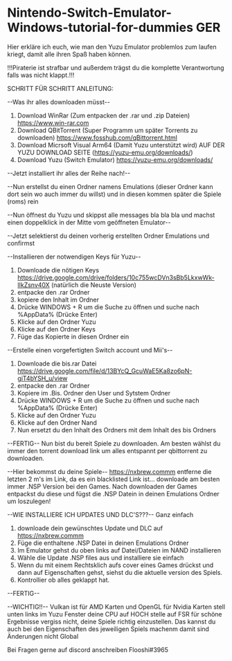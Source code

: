 # Nintendo-Switch-Emulator-Windows-tutorial-for-dummies GER
Hier erkläre ich euch, wie man den Yuzu Emulator problemlos zum laufen kriegt, damit alle ihren Spaß haben können.

!!!Piraterie ist strafbar und außerdem trägst du die komplette Verantwortung falls was nicht klappt.!!!

SCHRITT FÜR SCHRITT ANLEITUNG:

--Was ihr alles downloaden müsst--
1. Download WinRar (Zum entpacken der .rar und .zip Dateien) https://www.win-rar.com
2. Download QBitTorrent (Super Programm um später Torrents zu downloaden) https://www.fosshub.com/qBittorrent.html
3. Download Micrsoft Visual Arm64 (Damit Yuzu unterstützt wird) AUF DER YUZU DOWNLOAD SEITE (https://yuzu-emu.org/downloads/)
4. Download Yuzu (Switch Emulator) https://yuzu-emu.org/downloads/

--Jetzt installiert ihr alles der Reihe nach!--

--Nun erstellst du einen Ordner namens Emulations (dieser Ordner kann dort sein wo auch immer du willst) und in diesen kommen später die Spiele (roms) rein

--Nun öffnest du Yuzu und skippst alle messages bla bla bla und machst einen doppelklick in der Mitte vom geöffneten Emulator--

--Jetzt selektierst du deinen vorherig erstellten Ordner Emulations und confirmst

--Installieren der notwendigen Keys für Yuzu--
1. Downloade die nötigen Keys https://drive.google.com/drive/folders/10c755wcDVn3sBb5LkxwWk-lIkZsnv40X (natürlich die Neuste Version)
2. entpacke den .rar Ordner
3. kopiere den Inhalt im Ordner
4. Drücke WINDOWS + R um die Suche zu öffnen und suche nach %AppData% (Drücke Enter)
5. Klicke auf den Ordner Yuzu
6. Klicke auf den Ordner Keys
7. Füge das Kopierte in diesen Ordner ein

--Erstelle einen vorgefertigten Switch account und Mii's--
1. Downloade die bis.rar Datei https://drive.google.com/file/d/13BYcQ_GcuWaE5Ka8zo6pN-giT4bYSH_u/view
2. entpacke den .rar Ordner
3. Kopiere im .Bis. Ordner den User und Sytstem Ordner
4. Drücke WINDOWS + R um die Suche zu öffnen und suche nach %AppData% (Drücke Enter)
5. Klicke auf den Ordner Yuzu
6. Klicke auf den Ordner Nand
7. Nun ersetzt du den Inhalt des Ordners mit dem Inhalt des bis Ordners

--FERTIG--
Nun bist du bereit Spiele zu downloaden. Am besten wählst du immer den torrent download link um alles entspannt per qbittorrent zu downloaden.

--Hier bekommst du deine Spiele--
https://nxbrew.commm entferne die letzten 2 m's im Link, da es ein blacklisted Link ist...
downloade am besten immer .NSP Version bei den Games.
Nach downloaden der Games entpackst du diese und fügst die .NSP Datein in deinen Emulations Ordner um loszulegen!

--WIE INSTALLIERE ICH UPDATES UND DLC'S???--
Ganz einfach
1. downloade dein gewünschtes Update und DLC auf https://nxbrew.commm
2. Füge die enthaltene .NSP Datei in deinen Emulations Ordner
3. Im Emulator gehst du oben links auf Datei/Dateien im NAND installieren
4. Wähle die Update .NSP files aus und installiere sie einfach
5. Wenn du mit einem Rechtsklich aufs cover eines Games drückst und dann auf Eigenschaften gehst, siehst du die aktuelle version des Spiels.
6. Kontrollier ob alles geklappt hat.

--FERTIG--

--WICHTIG!!--
Vulkan ist für AMD Karten und OpenGL für Nvidia Karten
stell unten links im Yuzu Fenster deine CPU auf HOCH
stelle auf FSR für schöne Ergebnisse
vergiss nicht, deine Spiele richtig einzustellen. Das kannst du auch bei den Eigenschaften des jeweiligen Spiels machenm damit sind Änderungen nicht Global

Bei Fragen gerne auf discord anschreiben Flooshi#3965
